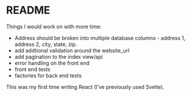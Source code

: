 # README

Things I would work on with more time:

- Address should be broken into multiple database columns - address 1, address 2, city, state, zip.
- add addtional validation around the website_url
- add pagination to the index view/api
- error handling on the front end
- front end tests
- factories for back end tests

This was my first time writing React (I've previously used Svelte). 
